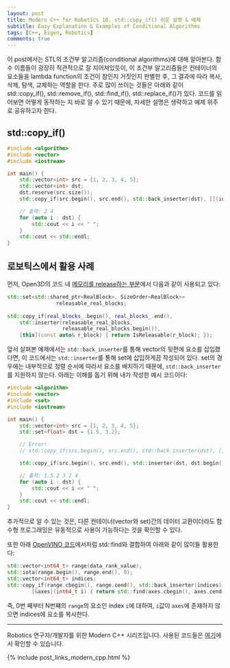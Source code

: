```yaml
---
layout: post
title: Modern C++ for Robotics 10. std::copy_if() 쉬운 설명 & 예제
subtitle: Easy Explanation & Examples of Conditional Algorithms
tags: [C++, Eigen, Robotics]
comments: true
---
```


이 post에서는 STL의 조건부 알고리즘(conditional algorithms)에 대해 알아본다.
함수 이름들이 굉장히 직관적으로 잘 지어져있듯이, 이 조건부 알고리즘들은 컨테이너의 요소들을 lambda function의 조건이 참인지 거짓인지 판별한 후, 
그 결과에 따라 복사, 삭제, 탐색, 교체하는 역할을 한다.
주로 많이 쓰이는 것들은 아래와 같이 std::copy_if(), std::remove_if(), std::find_if(), std::replace_if()가 있다.
코드를 읽어보면 어떻게 동작하는 지 바로 알 수 있기 때문에, 자세한 설명은 생략하고 예제 위주로 공유하고자 한다. 

## std::copy_if()

```cpp
#include <algorithm>
#include <vector>
#include <iostream>

int main() {
    std::vector<int> src = {1, 2, 3, 4, 5};
    std::vector<int> dst;
    dst.reserve(src.size());
    std::copy_if(src.begin(), src.end(), std::back_inserter(dst), [](int x) { return x % 2 == 0; });

    // 출력: 2 4
    for (auto i : dst) {
        std::cout << i << " ";
    }
    std::cout << std::endl;
}
```

## 로보틱스에서 활용 사례

먼저, Open3D의 코드 내 [메모리를 release하는 부분](https://github.com/isl-org/Open3D/blob/008cfb7fb9831f84b6026617e9aa60ab814c701a/cpp/open3d/core/MemoryManagerCached.cpp#L236)에서 다음과 같이 사용되고 있다:

```cpp
std::set<std::shared_ptr<RealBlock>, SizeOrder<RealBlock>>
                releasable_real_blocks;
                
std::copy_if(real_blocks_.begin(), real_blocks_.end(),
    std::inserter(releasable_real_blocks,
                  releasable_real_blocks.begin()),
    [this](const auto& r_block) { return IsReleasable(r_block); });
```
앞서 살펴본 예제에서는 `std::back_inserter`를 통해 vector의 뒷편에 요소를 삽입했다면, 
이 코드에서는 `std::inserter`를 통해 set에 삽입하게끔 작성되어 있다. 
set의 경우에는 내부적으로 정렬 순서에 따라서 요소를 배치하기 때문에, `std::back_inserter `를 지원하지 않는다.
아래는 이해를 돕기 위해 내가 작성한 예시 코드이다:

```cpp
#include <algorithm>
#include <vector>
#include <set>
#include <iostream>

int main() {
    std::vector<int> src = {1, 2, 3, 4, 5};
    std::set<float> dst = {1.5, 3.2};

    // Error!
    // std::copy_if(src.begin(), src.end(), std::back_inserter(dst), [](int x) { return x % 2 == 0; });

    std::copy_if(src.begin(), src.end(), std::inserter(dst, dst.begin()), [](int x) { return x % 2 == 0; });

    // 출력: 1.5 2 3.2 4
    for (auto i : dst) {
        std::cout << i << " ";
    }
    std::cout << std::endl;
}
```

추가적으로 알 수 있는 것은, 다른 컨테이너(vector와 set)간의 데이터 교환이더라도 함수형 프로그래밍은 유동적으로 사용이 가능하다는 것을 확인할 수 있다.


또한 아래 [OpenVINO 코드](https://github.com/ethz-asl/openvino/blob/b4ad7a1755b4799f92ef042bacc719ec3c0c1cbd/inference-engine/src/vpu/common/src/ngraph/transformations/dynamic_to_static_shape_reduce.cpp#L61)에서처럼 std::find와 결합하여 아래와 같이 많이들 활용한다:

```cpp
std::vector<int64_t> range(data_rank_value);
std::iota(range.begin(), range.end(), 0);
std::vector<int64_t> indices;
std::copy_if(range.cbegin(), range.cend(), std::back_inserter(indices),
        [&axes](int64_t i) { return std::find(axes.cbegin(), axes.cend(), i) == axes.cend(); });

```

즉, 0번 째부터 N번쨰의 `range`의 요소인 index `i`에 대하여, `i`값이 `axes`에 존재하지 않으면 indices에 요소를 복사한다.


---

Robotics 연구자/개발자를 위한 Modern C++ 시리즈입니다.
사용된 코드들은 [여기](https://github.com/LimHyungTae/moderncpp_study)에서 확인할 수 있습니다.

{% include post_links_modern_cpp.html %}
